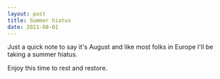 ```yaml
---
layout: post
title: Summer hiatus
date: 2021-08-01
---
```


Just a quick note to say it's August and like most folks in Europe I'll be taking a summer hiatus.

Enjoy this time to rest and restore.
